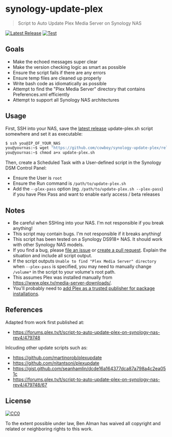 # synology-update-plex
> Script to Auto Update Plex Media Server on Synology NAS

[![Latest Release](https://img.shields.io/github/v/release/cowboy/synology-update-plex)][release]
[![Test](https://github.com/cowboy/synology-update-plex/workflows/Test/badge.svg)][test-master]

## Goals

- Make the echoed messages super clear
- Make the version checking logic as smart as possible
- Ensure the script fails if there are any errors
- Ensure temp files are cleaned up properly
- Write bash code as idiomatically as possible
- Attempt to find the "Plex Media Server" directory that contains Preferences.xml efficiently
- Attempt to support all Synology NAS architectures

## Usage

First, SSH into your NAS, save the [latest release][release] update-plex.sh script somewhere and set it as executable:

```sh
$ ssh you@IP_OF_YOUR_NAS
you@yournas:~$ wget "https://github.com/cowboy/synology-update-plex/releases/latest/download/update-plex.sh"
you@yournas:~$ chmod a+x update-plex.sh
```

Then, create a Scheduled Task with a User-defined script in the Synology DSM Control Panel:
- Ensure the User is `root`
- Ensure the Run command is `/path/to/update-plex.sh`
- Add the `--plex-pass` option (eg. `/path/to/update-plex.sh --plex-pass`) if you have Plex Pass and want to enable early access / beta releases

## Notes

[test-master]: https://github.com/cowboy/synology-update-plex/actions?query=workflow%3ATest+branch%3Amaster
[release]: https://github.com/cowboy/synology-update-plex/releases/latest
[issue]: https://github.com/cowboy/synology-update-plex/issues
[pr]: https://github.com/cowboy/synology-update-plex/pulls

- Be careful when SSHing into your NAS. I'm not responsible if you break anything!
- This script may contain bugs. I'm not responsible if it breaks anything!
- This script has been tested on a Synology DS918+ NAS. It should work with other Synology NAS models.
- If you find a bug, please [file an issue][issue] or [create a pull request][pr]. Explain the situation and include all script output.
- If the script outputs `Unable to find "Plex Media Server" directory` when `--plex-pass` is specified, you may need to manually change `/volume*` in the script to your volume's root path.
- This assumes Plex was installed manually from https://www.plex.tv/media-server-downloads/.
- You'll probably need to [add Plex as a trusted publisher for package installations](https://support.plex.tv/hc/en-us/articles/205165858).

## References

Adapted from work first published at:
- https://forums.plex.tv/t/script-to-auto-update-plex-on-synology-nas-rev4/479748

Inlcuding other update scripts such as:
- https://github.com/martinorob/plexupdate
- https://github.com/nitantsoni/plexupdate
- https://gist.github.com/seanhamlin/dcde16a164377dca87a798a4c2ea051c
- https://forums.plex.tv/t/script-to-auto-update-plex-on-synology-nas-rev4/479748/67

## License

[![CC0](http://mirrors.creativecommons.org/presskit/buttons/88x31/svg/cc-zero.svg)](https://creativecommons.org/publicdomain/zero/1.0/)

To the extent possible under law, Ben Alman has waived all copyright and related or neighboring rights to this work.
